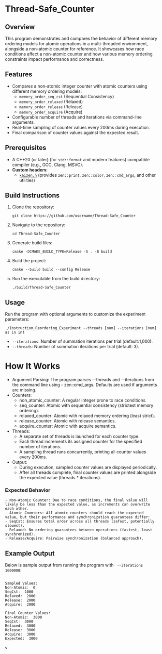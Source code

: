 # Thread-Safe_Counter



## Overview

This program demonstrates and compares the behavior of different memory ordering models for atomic operations in a multi-threaded environment, alongside a non-atomic counter for reference. It showcases how race conditions affect a non-atomic counter and how various memory ordering constraints impact performance and correctness.

## Features
- Compares a non-atomic integer counter with atomic counters using different memory ordering models:
  - `memory_order_seq_cst` (Sequential Consistency)
  - `memory_order_relaxed` (Relaxed)
  - `memory_order_release` (Release)
  - `memory_order_acquire` (Acquire)
- Configurable number of threads and iterations via command-line arguments.
- Real-time sampling of counter values every 200ms during execution.
- Final comparison of counter values against the expected result.

## Prerequisites
- A C++20 (or later)  (for `std::format` and modern features) compatible compiler (e.g., GCC, Clang, MSVC).
- **Custom headers**:
  - [`kaizen.h`](https://github.com/heinsaar/kaizen) (provides `zen::print`, `zen::color`, `zen::cmd_args`, and other utilities)

## Build Instructions

1. Clone the repository:
   ```
   git clone https://github.com/username/Thread-Safe_Counter
   ```
2. Navigate to the repository:
   ```
   cd Thread-Safe_Counter
   ```
3. Generate build files:
   ```
   cmake -DCMAKE_BUILD_TYPE=Release -S . -B build
   ```
4. Build the project:
   ```
   cmake --build build --config Release
   ```
5. Run the executable from the build directory:
   ```
   ./build/Thread-Safe_Counter

   ```

## Usage

Run the program with optional arguments to customize the experiment parameters:

```
./Instruction_Reordering_Experiment --threads [num] --iterations [num]  as in int
```
- `--iterations`: Number of summation iterations per trial (default:1,000).
- `--threads`: Number of summation iterations per trial (default: 3).

# How It Works
- Argument Parsing: The program parses --threads and --iterations from the command line using - zen::cmd_args. Defaults are used if arguments are missing.
- Counters:
    - non_atomic_counter: A regular integer prone to race conditions.
    - seq_counter: Atomic with sequential consistency (strictest memory ordering).
    - relaxed_counter: Atomic with relaxed memory ordering (least strict).
    - release_counter: Atomic with release semantics.
    - acquire_counter: Atomic with acquire semantics.
- Threads:
    - A separate set of threads is launched for each counter type.
    - Each thread increments its assigned counter for the specified number of iterations.
    - A sampling thread runs concurrently, printing all counter values every 200ms.
- Output:
    - During execution, sampled counter values are displayed periodically.
    - After all threads complete, final counter values are printed alongside the expected value (threads * iterations).

### Expected Behavior
    - Non-Atomic Counter: Due to race conditions, the final value will likely be less than the expected value, as increments can overwrite each other.
    - Atomic Counters: All atomic counters should reach the expected value, but their performance and synchronization guarantees differ:
    - SeqCst: Ensures total order across all threads (safest, potentially slowest).
    - Relaxed: No ordering guarantees between operations (fastest, least synchronized).
    - Release/Acquire: Pairwise synchronization (balanced approach).

## Example Output

Below is sample output from running the program with ` --iterations 1000000`:
```

Sampled Values:
Non-Atomic:  0
SeqCst:  1000
Relaxed:  2000
Release:  2000
Acquire:  2000

Final Counter Values:
Non-Atomic:  3000
SeqCst:  3000
Relaxed:  3000
Release:  3000
Acquire:  3000
Expected:  3000
```

v

